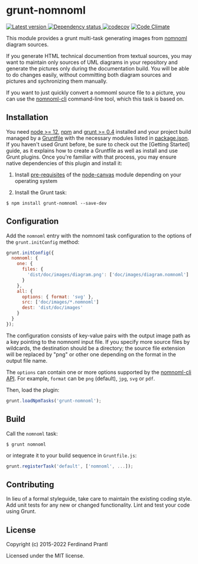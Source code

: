 # grunt-nomnoml

[![Latest version](https://img.shields.io/npm/v/grunt-nomnoml)
 ![Dependency status](https://img.shields.io/librariesio/release/npm/grunt-nomnoml)
](https://www.npmjs.com/package/grunt-nomnoml)
[![codecov](https://codecov.io/gh/prantlf/grunt-nomnoml/branch/master/graph/badge.svg)](https://codecov.io/gh/prantlf/grunt-nomnoml)
[![Code Climate](https://codeclimate.com/github/prantlf/grunt-nomnoml/badges/gpa.svg)](https://codeclimate.com/github/prantlf/grunt-nomnoml)

This module provides a grunt multi-task generating images from [nomnoml]
diagram sources.
    
If you generate HTML technical documention from textual sources, you may want
to maintain only sources of UML diagrams in your repository and generate the
pictures only during the documentation build.  You will be able to do changes
easily, without committing both diagram sources and pictures and sychronizing
them manually.

If you want to just quickly convert a nomnoml source file to a picture, you
can use the [nomnoml-cli] command-line tool, which this task is based on.

## Installation

You need [node >= 12][node], [npm] and [grunt >= 0.4][Grunt] installed
and your project build managed by a [Gruntfile] with the necessary modules
listed in [package.json].  If you haven't used Grunt before, be sure to
check out the [Getting Started] guide, as it explains how to create a
Gruntfile as well as install and use Grunt plugins.  Once you're familiar
with that process, you may ensure native dependencies of this plugin and
install it:

1. Install [pre-requisites](https://github.com/Automattic/node-canvas/wiki/_pages)
   of the [node-canvas](https://github.com/Automattic/node-canvas) module depending
   on your operating system

2. Install the Grunt task:

```shell
$ npm install grunt-nomnoml --save-dev
```

## Configuration

Add the `nomnoml` entry with the nomnoml task configuration to the
options of the `grunt.initConfig` method:

```js
grunt.initConfig({
  nomnoml: {
    one: {
      files: {
        'dist/doc/images/diagram.png': ['doc/images/diagram.nomnoml']
      }
    },
    all: {
      options: { format: 'svg' },
      src: ['doc/images/*.nomnoml']
      dest: 'dist/doc/images'
    }
  }
});
```

The configuration consists of key-value pairs with the output image path
as a key pointing to the nomnoml input file.  If you specify more source
files by wildcards, the destination should be a directory; the source file
extension will be replaced by "png" or other one depending on the format
in the output file name.

The `options` can contain one or more options supported by the [nomnoml-cli API].
For example, `format` can be `png` (default), `jpg`, `svg` or `pdf`.

Then, load the plugin:

```javascript
grunt.loadNpmTasks('grunt-nomnoml');
```

## Build

Call the `nomnoml` task:

```shell
$ grunt nomnoml
```

or integrate it to your build sequence in `Gruntfile.js`:

```js
grunt.registerTask('default', ['nomnoml', ...]);
```

## Contributing

In lieu of a formal styleguide, take care to maintain the existing coding
style.  Add unit tests for any new or changed functionality. Lint and test
your code using Grunt.

## License

Copyright (c) 2015-2022 Ferdinand Prantl

Licensed under the MIT license.

[node]: http://nodejs.org
[npm]: http://npmjs.org
[package.json]: https://docs.npmjs.com/files/package.json
[Grunt]: https://gruntjs.com
[Gruntfile]: http://gruntjs.com/sample-gruntfile
[Getting Gtarted]: https://github.com/gruntjs/grunt/wiki/Getting-started
[nomnoml]: http://www.nomnoml.com/
[nomnoml-cli]: https://github.com/prantlf/nomnoml-cli
[nomnoml-cli API]: https://github.com/prantlf/nomnoml-cli#programmatic-usage
